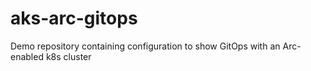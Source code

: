 # aks-arc-gitops

Demo repository containing configuration to show GitOps with an Arc-enabled k8s cluster
